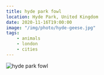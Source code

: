 ```yaml
---
title: hyde park fowl
location: Hyde Park, United Kingdom
date: 2020-11-16T19:00:00
image: "/img/photo/hyde-geese.jpg"
tags:
    - animals
    - london
    - cities
---
```


![hyde park fowl](/img/photo/hyde-geese.jpg)
